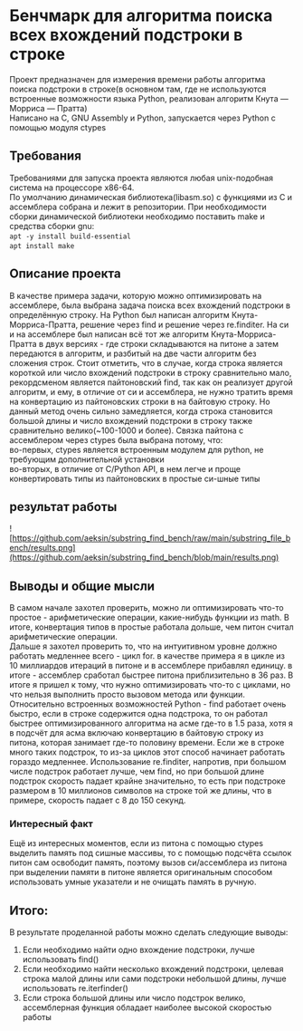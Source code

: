 # Бенчмарк для алгоритма поиска всех вхождений подстроки в строке
Проект предназначен для измерения времени работы алгоритма поиска подстроки в строке(в основном там, где не используются встроенные возможности языка Python, реализован алгоритм Кнута — Морриса — Пратта)  
Написано на C, GNU Assembly и Python, запускается через Python с помощью модуля ctypes
## Требования  
Требованиями для запуска проекта являются любая unix-подобная система на процессоре x86-64.  
По умолчанию динамическая библиотека(libasm.so)  с функциями из С и ассемблера собрана и лежит в репозитории. При необходимости сборки динамической библиотеки необходимо поставить make и средства сборки gnu:  
    ```
    apt -y install build-essential
    ```   
    ```
    apt install make
    ```
## Описание проекта
В качестве примера задачи, которую можно оптимизировать на ассемблере, была выбрана задача поиска всех вхождений подстроки в определённую строку. На Python был написан алгоритм Кнута-Морриса-Пратта, решение через find и решение через re.finditer. На си и на ассемблере был написан всё тот же алгоритм Кнута-Морриса-Пратта в двух версиях - где строки складываются на питоне а затем передаются в алгоритм, и разбитый на две части алгоритм без сложения строк. Стоит отметить, что в случае, когда строка является короткой или число вхождений подстроки в строку сравнительно мало, рекордсменом является пайтоновский find, так как он реализует другой алгоритм, и ему, в отличие от си и ассемблера, не нужно тратить время на конвертацию из пайтоновских строки в на байтовую строку. Но данный метод очень сильно замедляется, когда строка становится большой длины и число вхождений подстроки в строку также сравнительно велико(~100-1000 и более). Связка пайтона с ассемблером через ctypes была выбрана потому, что:  
во-первых, ctypes является встроенным модулем для python, не требующим дополнительной установки  
во-вторых, в отличие от С/Python API, в нем легче и проще конвертировать типы из пайтоновских в простые си-шные типы
## результат работы
![https://github.com/aeksin/substring_find_bench/raw/main/substring_file_bench/results.png](https://github.com/aeksin/substring_find_bench/blob/main/results.png)
## Выводы и общие мысли
В самом начале захотел проверить, можно ли оптимизировать что-то простое - арифметические операции, какие-нибудь функции из math. В итоге, конвертация типов в простые работала дольше, чем питон считал арифметические операции.  
Дальше я захотел проверить то, что на интуитивном уровне должно работать медленнее всего - цикл for. в качестве примера я в цикле из 10 миллиардов итераций в питоне и в ассемблере прибавлял единицу. в итоге - ассемблер сработал быстрее питона приблизительно в 36 раз. В итоге я пришел к тому, что нужно оптимизировать что-то с циклами, но что нельзя выполнить просто вызовом метода или функции. Относительно встроенных возможностей Python - find работает очень быстро, если в строке содержится одна подстрока, то он работал быстрее оптимизированного алгоритма на асме где-то в 1.5 раза, хотя я в подсчёт для асма включаю конвертацию в байтовую строку из питона, которая занимает где-то половину времени. Если же в строке много таких подстрок, то из-за циклов этот способ начинает работать гораздо медленнее. Использование re.finditer, напротив, при большом числе подстрок работает лучше, чем find, но при большой длине подстрок скорость падает крайне значительно, то есть при подстроке размером в 10 миллионов символов на строке той же длины, что в примере, скорость падает с 8 до 150 секунд. 
### Интересный факт
Ещё из интересных моментов, если из питона с помощью ctypes выделить память под сишные массивы, то с помощью подсчёта ссылок питон сам освободит память, поэтому вызов си/ассемблера из питона при выделении памяти в питоне является оригинальным способом использовать умные указатели и не очищать память в ручную.
## Итого:
В результате проделанной работы можно сделать следующие выводы:  
1) Если необходимо найти одно вхождение подстроки, лучше использовать find()  
2) Если необходимо найти несколько вхождений подстроки, целевая строка малой длины или сами подстроки небольшой длины, лучше использовать re.iterfinder()  
3) Если строка большой длины или число подстрок велико, ассемблерная функция обладает наиболее высокой скоростью работы
